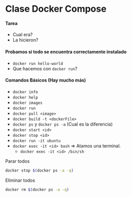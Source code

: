 # Clase Docker Compose

#### Tarea
* Cual era?
* La hicieron?

#### Probamos si todo se encuentra correctamente instalado
* `docker run hello-world`
* Que hacemos con `docker run`?


#### Comandos Básicos (Hay mucho más)
* `docker info`
* `docker help`
* `docker images` 
* `docker run`
* `docker pull <image>`
* `docker build -t <dockerFile>`
* `docker ps` y `docker ps -a` (Cual es la diferencia)
* `docker start <id>`
* `docker stop <id>`
* `docker run -it ubuntu`
* `docker exec -it <id> bash` => Atamos una terminal.
    *   `docker exec -it <id> /bin/sh`


Parar todos
```sh
docker stop $(docker ps -a -q)
```
Eliminar todos
```sh
docker rm $(docker ps -a -q)
```